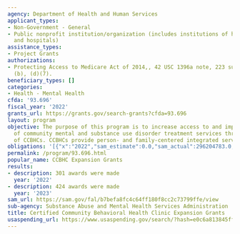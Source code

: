 ```yaml
---
agency: Department of Health and Human Services
applicant_types:
- Non-Government - General
- Public nonprofit institution/organization (includes institutions of higher education
  and hospitals)
assistance_types:
- Project Grants
authorizations:
- Protecting Access to Medicare Act of 2014,, 42 USC 1396a note, 223 subsections (a),
  (b), (d)(7).
beneficiary_types: []
categories:
- Health - Mental Health
cfda: '93.696'
fiscal_year: '2022'
grants_url: https://grants.gov/search-grants?cfda=93.696
layout: program
objective: The purpose of this program is to increase access to and improve the quality
  of community mental and substance use disorder treatment services through the expansion
  of CCBHCs. CCBHCs provide person- and family-centered integrated services.
obligations: '[{"x":"2022","sam_estimate":0.0,"sam_actual":296204783.0,"usa_spending_actual":0.0},{"x":"2023","sam_estimate":548274162.0,"sam_actual":0.0,"usa_spending_actual":418481834.0},{"x":"2024","sam_estimate":0.0,"sam_actual":0.0,"usa_spending_actual":0.0}]'
permalink: /program/93.696.html
popular_name: CCBHC Expansion Grants
results:
- description: 301 awards were made
  year: '2022'
- description: 424 awards were made
  year: '2023'
sam_url: https://sam.gov/fal/b7befa8fc4c64ff180f8cc2c73799ffe/view
sub-agency: Substance Abuse and Mental Health Services Administration
title: Certified Community Behavioral Health Clinic Expansion Grants
usaspending_url: https://www.usaspending.gov/search/?hash=e0c6a813845ffe272599ed1929112c4a
---
```

